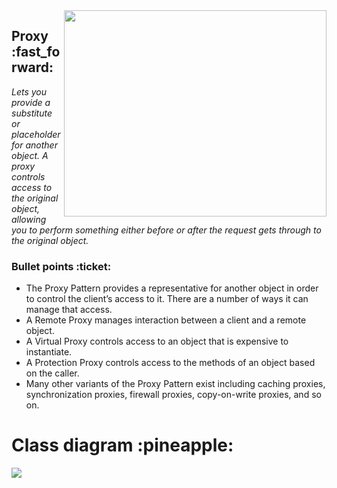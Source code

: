 <img align="right" height="330" width="420" src="https://user-images.githubusercontent.com/25085025/176275878-471535e3-bcad-46f9-86fe-a1d76267f721.png"/>
<h2>Proxy :fast_forward:</h2>
<i>Lets you provide a substitute or placeholder for another object. A proxy controls access to the original object, allowing you to perform something either before or after the request gets through to the original object.</i>
<h3>Bullet points :ticket:</h3>
<ul>
  <li>The Proxy Pattern provides
a representative for another
object in order to control the
client’s access to it. There
are a number of ways it can
manage that access.</li>
  <li>A Remote Proxy manages
interaction between a client
and a remote object.</li>
  <li>A Virtual Proxy controls access
to an object that is expensive
to instantiate.</li>
  <li>A Protection Proxy controls
access to the methods of an
object based on the caller.</li>
  <li>Many other variants of
the Proxy Pattern exist
including caching proxies,
synchronization proxies,
firewall proxies, copy-on-write
proxies, and so on.</li>
</ul>
<h1>Class diagram :pineapple:</h1>
<img align="left" src="https://user-images.githubusercontent.com/25085025/176275873-72b167d9-9ca4-4ab0-b5eb-8da37c9271a3.png"/>
